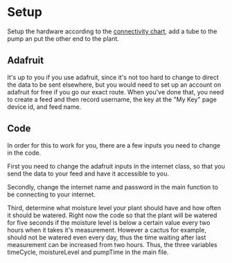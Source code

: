 # Setup

Setup the hardware according to the [connectivity chart](../img/circuite_board.png), add a tube to the pump an put the other end to the plant.

## Adafruit
It's up to you if you use adafruit, since it's not too hard to change to direct the data to be sent elsewhere, but you would need to set up an account on adafruit for free if you go our exact route. When you've done that, you need to create a feed and then record username, the key at the "My Key" page device id, and feed name.

## Code
In order for this to work for you, there are a few inputs you need to change in the code.

First you need to change the adafruit inputs in the internet class, so that you send the data to your feed and have it accessible to you.

Secondly, change the internet name and password in the main function to be connecting to your internet.

Third, determine what moisture level your plant should have and how often it should be watered. Right now the code so that the plant will be watered for five seconds if the moisture level is below a certain value every two hours when it takes it's measurement. However a cactus for example, should not be watered even every day, thus the time waiting after last measurement can be increased from two hours. Thus, the three variables timeCycle, moistureLevel and pumpTime in the main file.
